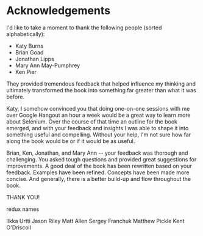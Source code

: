# Acknowledgements

I'd like to take a moment to thank the following people (sorted alphabetically):

+ Katy Burns
+ Brian Goad
+ Jonathan Lipps
+ Mary Ann May-Pumphrey
+ Ken Pier

They provided tremendous feedback that helped influence my thinking and ultimately transformed the book into something far greater than what it was before.

Katy, I somehow convinced you that doing one-on-one sessions with me over Google Hangout an hour a week would be a great way to learn more about Selenium. Over the course of that time an outline for the book emerged, and with your feedback and insights I was able to shape it into something useful and compelling. Without your help, I'm not sure how far along the book would be or if it would be as useful.

Brian, Ken, Jonathan, and Mary Ann -- your feedback was thorough and challenging. You asked tough questions and provided great suggestions for improvements. A good deal of the book has been rewritten based on your feedback. Examples have been refined. Concepts have been made more concise. And generally, there is a better build-up and flow throughout the book.

THANK YOU!

redux names

Ilkka Urtti
Jason Riley
Matt Allen
Sergey Franchuk
Matthew Pickle
Kent O'Driscoll
